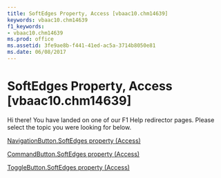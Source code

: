 ```yaml
---
title: SoftEdges Property, Access [vbaac10.chm14639]
keywords: vbaac10.chm14639
f1_keywords:
- vbaac10.chm14639
ms.prod: office
ms.assetid: 3fe9ae8b-f441-41ed-ac5a-3714b8050e81
ms.date: 06/08/2017
---
```



# SoftEdges Property, Access [vbaac10.chm14639]

Hi there! You have landed on one of our F1 Help redirector pages. Please select the topic you were looking for below.

[NavigationButton.SoftEdges property (Access)](http://msdn.microsoft.com/library/ab52bf67-7ea2-e23e-d4a5-264bb153ee0d%28Office.15%29.aspx)

[CommandButton.SoftEdges property (Access)](http://msdn.microsoft.com/library/a970945c-a8d7-4888-8408-33bfc803d73d%28Office.15%29.aspx)

[ToggleButton.SoftEdges property (Access)](http://msdn.microsoft.com/library/23c63821-966c-4d9f-7304-5b6e31b85675%28Office.15%29.aspx)

